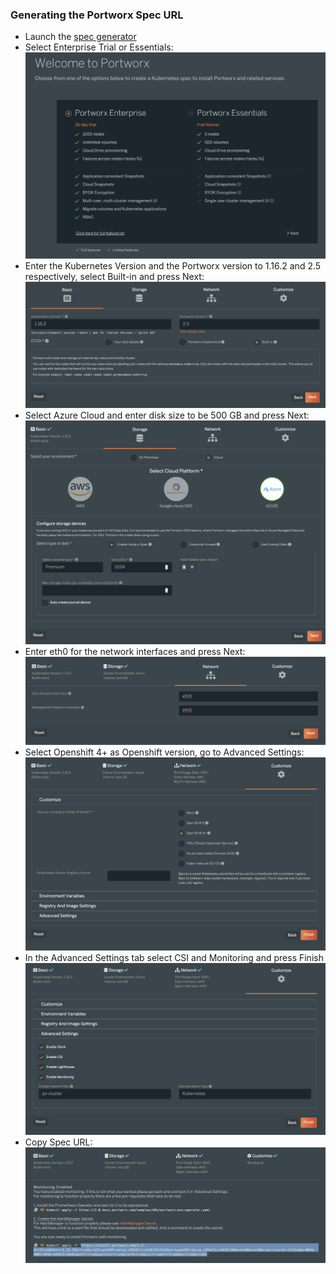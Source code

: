 ### Generating the Portworx Spec URL
* Launch the [spec generator](https://central.portworx.com/specGen/wizard)
* Select Enterprise Trial or Essentials:
![Alt text](images/trial-or-essentials.png)
* Enter the Kubernetes Version and the Portworx version to 1.16.2 and 2.5 respectively, select Built-in and press Next:
![Alt text](images/kube-version-etcd.png)
* Select Azure Cloud and enter disk size to be 500 GB and press Next:
![Alt text](images/azure-disk-size.png)
* Enter eth0 for the network interfaces and press Next:
![Alt text](images/network.png)
* Select Openshift 4+ as Openshift version, go to Advanced Settings:
![Alt text](images/ocp-version.png)
* In the Advanced Settings tab select CSI and Monitoring and press Finish
![Alt text](images/enable-csi-monitoring.png)
* Copy Spec URL:
![Alt text](images/copy-spec-url.png)
